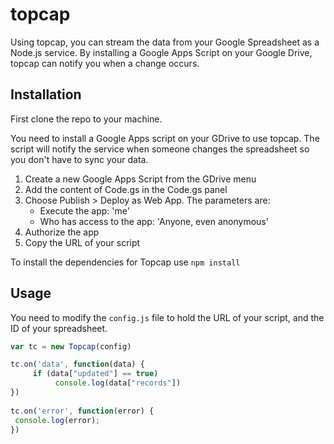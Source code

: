 topcap
======

Using topcap, you can stream the data from your Google Spreadsheet as a Node.js service. By installing a Google Apps Script on your Google Drive, topcap can notify you when a change occurs.

Installation
------------
First clone the repo to your machine.

You need to install a Google Apps script on your GDrive to use topcap. The script will notify the service when someone changes the spreadsheet so you don't have to sync your data.

1.  Create a new Google Apps Script from the GDrive menu
2.  Add the content of Code.gs in the Code.gs panel
3.  Choose Publish > Deploy as Web App. The parameters are: 
      * Execute the app: 'me'
      * Who has access to the app: 'Anyone, even anonymous'
4.  Authorize the app
5.  Copy the URL of your script

To install the dependencies for Topcap use `npm install`

Usage
-----
You need to modify the `config.js` file to hold the URL of your script, and the ID of your spreadsheet.

```javascript
var tc = new Topcap(config) 

tc.on('data', function(data) {
     if (data["updated"] == true) 
          console.log(data["records"])
})
          
tc.on('error', function(error) {
 console.log(error);
})

```

